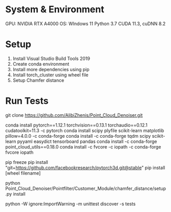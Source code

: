 # System & Environment
GPU: NVIDIA RTX A4000
OS: WIndows 11
Python 3.7
CUDA 11.3, cuDNN 8.2

# Setup

1. Install Visual Studio Build Tools 2019
2. Create conda environment
3. Install more dependencies using pip
4. Install torch_cluster using wheel file
5. Setup Chamfer distance


# Run Tests
git clone https://github.com/AlibiZhenis/Point_Cloud_Denoiser.git

conda install pytorch==1.12.1 torchvision==0.13.1 torchaudio==0.12.1 cudatoolkit=11.3 -c pytorch
conda install scipy plyfile scikit-learn matplotlib pillow=4.0.0 -c conda-forge
conda install -c conda-forge tqdm scipy scikit-learn pyyaml easydict tensorboard pandas
conda install -c conda-forge point_cloud_utils==0.18.0
conda install -c fvcore -c iopath -c conda-forge fvcore iopath

pip freeze
pip install "git+https://github.com/facebookresearch/pytorch3d.git@stable"
pip install [wheel filename]


python Point_Cloud_Denoiser/Pointfilter/Customer_Module/chamfer_distance/setup.py install

python -W ignore:ImportWarning -m unittest discover -s tests